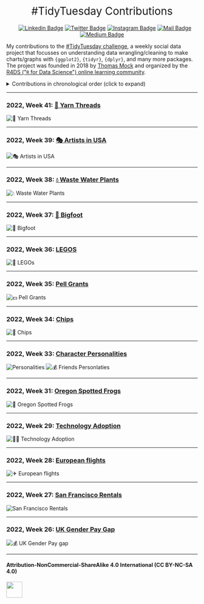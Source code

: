 <h1 style="font-weight:normal" align="center">
  &nbsp;#TidyTuesday Contributions&nbsp;
</h1>

<div align="center">

&nbsp;&nbsp;&nbsp;
[![Linkedin Badge](https://img.shields.io/badge/linkedin-0077B5?style=for-the-badge&logo=linkedin&logoColor=white)](https://linkedin.com/in/imagineazhar)
[![Twitter Badge](https://img.shields.io/badge/twitter-1DA1F2?style=for-the-badge&logo=twitter&logoColor=white)](https://twitter.com/imagineazhar)
[![Instagram Badge](https://img.shields.io/badge/instagram-E4405F?style=for-the-badge&logo=instagram&logoColor=white)](https://instagram.com/grinch__101)
[![Mail Badge](https://img.shields.io/badge/Gmail-D14836?style=for-the-badge&logo=gmail&logoColor=white)](mailto:2muhammadazhar@gmail.com)
[![Medium Badge](https://img.shields.io/badge/Medium-12100E?style=for-the-badge&logo=medium&logoColor=white)](https://medium.com/@imagineazhar)

</div>

<!-- <div align="center">
  <br>
  <a href="https://www.buymeacoffee.com/imagineazhar" target="_blank"><img src="https://www.buymeacoffee.com/assets/img/guidelines/download-assets-sm-1.svg" alt="Buy Me A Coffee" style="height: 50px !important;width: 174px !important;box-shadow: 0px 3px 2px 0px rgba(190, 190, 190, 0.5) !important;-webkit-box-shadow: 0px 3px 2px 0px rgba(190, 190, 190, 0.5) !important;" ></a>
  <br><br>
</div> -->

My contributions to the [#TidyTuesday challenge](https://github.com/rfordatascience/tidytuesday), a weekly social data project that focusses on understanding data wrangling/cleaning to make charts/graphs with  `{ggplot2}`, `{tidyr}`, `{dplyr}`, and many more packages. The project was founded in 2018 by [Thomas Mock](https://thomasmock.netlify.com/) and organized by the [R4DS ("`R` for Data Science") online learning community](https://twitter.com/r4dscommunity).

<details>
  <summary>Contributions in chronological order (click to expand)</summary>

<!-- toc -->
* **Challenges 2022**
  * 2022/26 [💰 UK Gender Pay gap](https://github.com/imagineazhar/TidyTuesday/tree/main/2022/Week_26)
  * 2022/27 [🏠 San Francisco Rentals](https://github.com/imagineazhar/TidyTuesday/tree/main/2022/Week_27)
  * 2022/28 [✈ European Flights](https://github.com/imagineazhar/TidyTuesday/tree/main/2022/Week_28)
  * 2022/29 [⚙ Technology Adoptation](https://github.com/imagineazhar/TidyTuesday/tree/main/2022/Week_29)
  * 2022/31 [🐸 Oregon Spotted Frogs](https://github.com/imagineazhar/TidyTuesday/tree/main/2022/Week_31)
  * 2022/33 [🧑 FRIENDS Characters Personality](https://github.com/imagineazhar/TidyTuesday/tree/main/2022/Week_33)
  * 2022/34 [💾 Chips](https://github.com/imagineazhar/TidyTuesday/tree/main/2022/Week_34)
  * 2022/35 [💵 Pell Grants](https://github.com/imagineazhar/TidyTuesday/tree/main/2022/Week_35)
  * 2022/36 [🧱 LEGOs](https://github.com/imagineazhar/TidyTuesday/tree/main/2022/Week_36)
  * 2022/37 [🦶 Bigfoot](https://github.com/imagineazhar/TidyTuesday/tree/main/2022/Week_37)
  * 2022/38 [💧 Waste Water Plants](https://github.com/imagineazhar/TidyTuesday/tree/main/2022/Week_38)
  * 2022/39 [🎭 Artists in USA](https://github.com/imagineazhar/TidyTuesday/tree/main/2022/Week_39)
  * 2022/41 [🧵 Yarn Threads](https://github.com/imagineazhar/TidyTuesday/tree/main/2022/Week_341)
  
  <!-- tocstop -->

</details>

***

### 2022, Week 41: [🧵 Yarn Threads](https://github.com/imagineazhar/TidyTuesday/tree/main/2022/Week_41)

![🧵 Yarn Threads](https://github.com/imagineazhar/TidyTuesday/blob/main/2022/Week_41/week_41.png)

***

### 2022, Week 39: [🎭 Artists in USA](https://github.com/imagineazhar/TidyTuesday/tree/main/2022/Week_39)

![🎭 Artists in USA](https://github.com/imagineazhar/TidyTuesday/blob/main/2022/Week_39/week_39.png)

***

### 2022, Week 38: [💧 Waste Water Plants](https://github.com/imagineazhar/TidyTuesday/tree/main/2022/Week_38)

![💧 Waste Water Plants](https://github.com/imagineazhar/TidyTuesday/blob/main/2022/Week_38/week_38.png)

***

### 2022, Week 37: [🦶 Bigfoot](https://github.com/imagineazhar/TidyTuesday/tree/main/2022/Week_37)

![🦶 Bigfoot](https://github.com/imagineazhar/TidyTuesday/blob/main/2022/Week_37/week_37.png)

***

### 2022, Week 36: [LEGOS](https://github.com/imagineazhar/TidyTuesday/tree/main/2022/Week_36)

![🧱 LEGOs](https://github.com/imagineazhar/TidyTuesday/blob/main/2022/Week_36/week_36.png)

***

### 2022, Week 35: [Pell Grants](https://github.com/imagineazhar/TidyTuesday/tree/main/2022/Week_35)

![💵 Pell Grants](https://github.com/imagineazhar/TidyTuesday/blob/main/2022/Week_35/week_35.png)

***

### 2022, Week 34: [Chips](https://github.com/imagineazhar/TidyTuesday/tree/main/2022/Week_34)

![💾 Chips](https://github.com/imagineazhar/TidyTuesday/blob/main/2022/Week_34/week_34.png)

***

### 2022, Week 33: [Character Personalities](https://github.com/imagineazhar/TidyTuesday/tree/main/2022/Week_33)

![Personalities](https://github.com/imagineazhar/TidyTuesday/blob/main/2022/Week_33/week_33.png)
![💰 Friends Personlaties](https://github.com/imagineazhar/TidyTuesday/blob/main/2022/Week_33/Characters.png)

***

### 2022, Week 31: [Oregon Spotted Frogs](https://github.com/imagineazhar/TidyTuesday/tree/main/2022/Week_31)

![🐸 Oregon Spotted Frogs](https://github.com/imagineazhar/TidyTuesday/blob/main/2022/Week_31/week_31.png)

***

### 2022, Week 29: [Technology Adoption](https://github.com/imagineazhar/TidyTuesday/tree/main/2022/Week_29)

![👩‍💻 Technology Adoption](https://github.com/imagineazhar/TidyTuesday/blob/main/2022/Week_29/week_29.png)

***

### 2022, Week 28: [European flights](https://github.com/imagineazhar/TidyTuesday/tree/main/2022/Week_28)

![✈ European flights](https://github.com/imagineazhar/TidyTuesday/blob/main/2022/Week_28/week_28.png)

***

### 2022, Week 27: [San Francisco Rentals](https://github.com/imagineazhar/TidyTuesday/tree/main/2022/Week_27)

![San Francisco Rentals](https://github.com/imagineazhar/TidyTuesday/blob/main/2022/Week_27/week_27.png)

***

### 2022, Week 26: [UK Gender Pay Gap](https://github.com/imagineazhar/TidyTuesday/tree/main/2022/Week_26)

![💰 UK Gender Pay gap](https://github.com/imagineazhar/TidyTuesday/blob/main/2022/Week_26/week_26.png)

***

#### Attribution-NonCommercial-ShareAlike 4.0 International (CC BY-NC-SA 4.0)

<div style="width:300px; height:200px">
<img src=https://camo.githubusercontent.com/00f7814990f36f84c5ea74cba887385d8a2f36be/68747470733a2f2f646f63732e636c6f7564706f7373652e636f6d2f696d616765732f63632d62792d6e632d73612e706e67 alt="" height="42">
</div>
